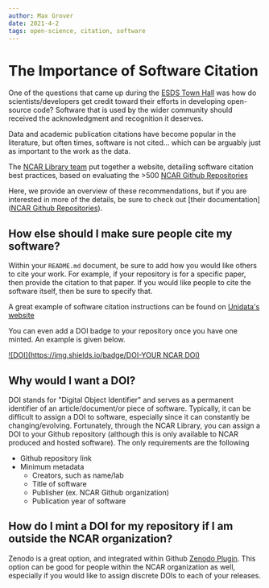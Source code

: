 ```yaml
---
author: Max Grover
date: 2021-4-2
tags: open-science, citation, software
---
```


# The Importance of Software Citation

One of the questions that came up during the [ESDS Town Hall](https://ncar.github.io/esds/posts/esds-blog/) was how do scientists/developers get credit toward their efforts in developing open-source code? Software that is used by the wider community should received the acknowledgment and recognition it deserves.

Data and academic publication citations have become popular in the literature, but often times, software is not cited... which can be arguably just as important to the work as the data.

The [NCAR Library team](https://library.ucar.edu/) put together a website, detailing software citation best practices, based on evaluating the >500 [NCAR Github Repositories](https://github.com/NCAR)

Here, we provide an overview of these recommendations, but if you are interested in more of the details, be sure to check out [their documentation]([NCAR Github Repositories](https://github.com/NCAR)).

## How else should I make sure people cite my software?

Within your `README.md` document, be sure to add how you would like others to cite your work. For example, if your repository is for a specific paper, then provide the citation to that paper. If you would like people to cite the software itself, then be sure to specify that.

A great example of software citation instructions can be found on [Unidata's website](https://www.unidata.ucar.edu/community/index.html#acknowledge)

You can even add a DOI badge to your repository once you have one minted. An example is given below.

[![DOI](https://img.shields.io/badge/DOI-YOUR NCAR DOI)](https://doi.org/YOUR_NCAR_DOI)

## Why would I want a DOI?

DOI stands for "Digital Object Identifier" and serves as a permanent identifier of an article/document/or piece of software. Typically, it can be difficult to assign a DOI to software, especially since it can constantly be changing/evolving. Fortunately, through the NCAR Library, you can assign a DOI to your Github repository (although this is only available to NCAR produced and hosted software). The only requirements are the following

- Github repository link
- Minimum metadata
  - Creators, such as name/lab
  - Title of software
  - Publisher (ex. NCAR Github organization)
  - Publication year of software

## How do I mint a DOI for my repository if I am outside the NCAR organization?

Zenodo is a great option, and integrated within Github [Zenodo Plugin](https://guides.github.com/activities/citable-code/). This option can be good for people within the NCAR organization as well, especially if you would like to assign discrete DOIs to each of your releases.
